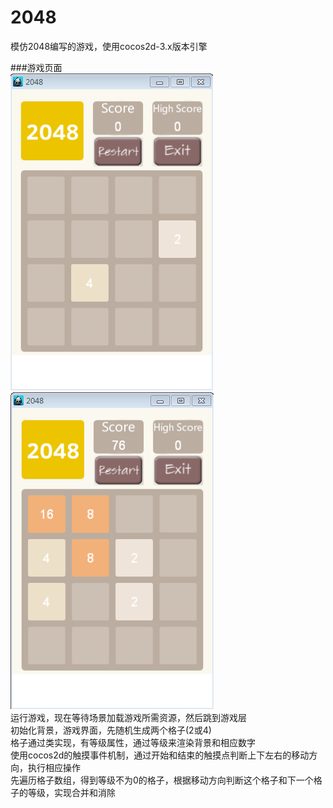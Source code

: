 # 2048
模仿2048编写的游戏，使用cocos2d-3.x版本引擎

###游戏页面<br>
![](https://github.com/qzl1994/2048/raw/master/Resources/img.png)  <br>
![](https://github.com/qzl1994/2048/raw/master/Resources/img2.png)  <br>
运行游戏，现在等待场景加载游戏所需资源，然后跳到游戏层 <br>
初始化背景，游戏界面，先随机生成两个格子(2或4) <br>
格子通过类实现，有等级属性，通过等级来渲染背景和相应数字 <br>
使用cocos2d的触摸事件机制，通过开始和结束的触摸点判断上下左右的移动方向，执行相应操作 <br>
先遍历格子数组，得到等级不为0的格子，根据移动方向判断这个格子和下一个格子的等级，实现合并和消除 <br>

